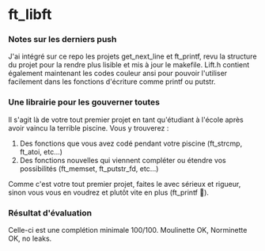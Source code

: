 # ft_libft

### Notes sur les derniers push
J'ai intégré sur ce repo les projets get_next_line et ft_printf, revu la structure du projet pour la rendre plus lisible et mis à jour le makefile. Lift.h contient également maintenant les codes couleur ansi pour pouvoir l'utiliser facilement dans les fonctions d'écriture comme printf ou putstr.

### Une librairie pour les gouverner toutes
Il s'agit là de votre tout premier projet en tant qu'étudiant à l'école après avoir vaincu la terrible piscine.
Vous y trouverez :
1. Des fonctions que vous avez codé pendant votre piscine (ft_strcmp, ft_atoi, etc...)
2. Des fonctions nouvelles qui viennent compléter ou étendre vos possibilités (ft_memset, ft_putstr_fd, etc...)

Comme c'est votre tout premier projet, faites le avec sérieux et rigueur, sinon vous vous en voudrez et plutôt vite en plus (ft_printf 🦄).

### Résultat d'évaluation
Celle-ci est une complétion minimale 100/100.
Moulinette OK, Norminette OK, no leaks.
